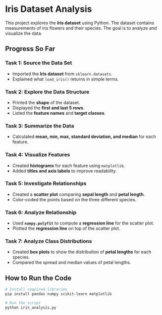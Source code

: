 # Iris Dataset Analysis

This project explores the **Iris dataset** using Python. The dataset contains measurements of iris flowers and their species. The goal is to analyze and visualize the data.

## Progress So Far

###  **Task 1: Source the Data Set**
- Imported the **Iris dataset** from `sklearn.datasets`.
- Explained what `load_iris()` returns in simple terms.

###  **Task 2: Explore the Data Structure**
- Printed the **shape** of the dataset.
- Displayed the **first and last 5 rows**.
- Listed the **feature names** and **target classes**.

###  **Task 3: Summarize the Data**
- Calculated **mean, min, max, standard deviation, and median** for each feature.

###  **Task 4: Visualize Features**
- Created **histograms** for each feature using `matplotlib`.
- Added **titles and axis labels** to improve readability.

###  **Task 5: Investigate Relationships**
- Created a **scatter plot** comparing **sepal length** and **petal length**.
- Color-coded the points based on the three different species.

###  **Task 6: Analyze Relationship**
- Used **`numpy.polyfit`** to compute a **regression line** for the scatter plot.
- Plotted the **regression line** on top of the scatter plot.

###  **Task 7: Analyze Class Distributions**
- Created **box plots** to show the distribution of **petal lengths** for each species.
- Compared the spread and median values of petal lengths.

## How to Run the Code

```bash
# Install required libraries
pip install pandas numpy scikit-learn matplotlib

# Run the script
python iris_analysis.py
